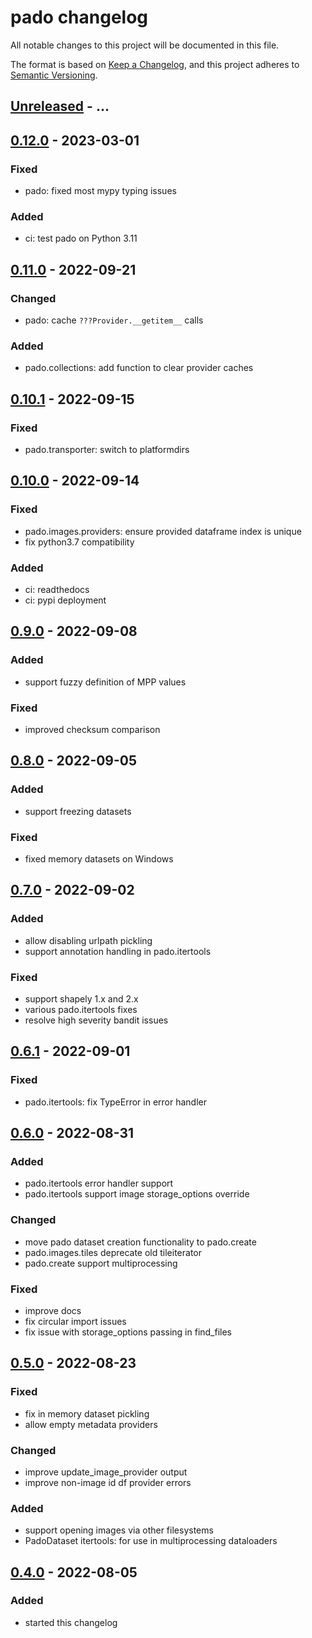 # pado changelog

All notable changes to this project will be documented in this file.

The format is based on [Keep a Changelog](https://keepachangelog.com/en/1.0.0/),
and this project adheres to [Semantic Versioning](https://semver.org/spec/v2.0.0.html).

## [Unreleased] - ...

## [0.12.0] - 2023-03-01
### Fixed
- pado: fixed most mypy typing issues

### Added
- ci: test pado on Python 3.11

## [0.11.0] - 2022-09-21
### Changed
- pado: cache `???Provider.__getitem__` calls

### Added
- pado.collections: add function to clear provider caches

## [0.10.1] - 2022-09-15
### Fixed
- pado.transporter: switch to platformdirs

## [0.10.0] - 2022-09-14
### Fixed
- pado.images.providers: ensure provided dataframe index is unique
- fix python3.7 compatibility

### Added
- ci: readthedocs
- ci: pypi deployment

## [0.9.0] - 2022-09-08
### Added
- support fuzzy definition of MPP values

### Fixed
- improved checksum comparison

## [0.8.0] - 2022-09-05
### Added
- support freezing datasets

### Fixed
- fixed memory datasets on Windows

## [0.7.0] - 2022-09-02
### Added
- allow disabling urlpath pickling
- support annotation handling in pado.itertools

### Fixed
- support shapely 1.x and 2.x
- various pado.itertools fixes
- resolve high severity bandit issues

## [0.6.1] - 2022-09-01
### Fixed
- pado.itertools: fix TypeError in error handler

## [0.6.0] - 2022-08-31
### Added
- pado.itertools error handler support
- pado.itertools support image storage_options override

### Changed
- move pado dataset creation functionality to pado.create
- pado.images.tiles deprecate old tileiterator
- pado.create support multiprocessing

### Fixed
- improve docs
- fix circular import issues
- fix issue with storage_options passing in find_files

## [0.5.0] - 2022-08-23
### Fixed
- fix in memory dataset pickling
- allow empty metadata providers

### Changed
- improve update_image_provider output
- improve non-image id df provider errors

### Added
- support opening images via other filesystems
- PadoDataset itertools: for use in multiprocessing dataloaders

## [0.4.0] - 2022-08-05
### Added
- started this changelog

[Unreleased]: https://github.com/Bayer-Group/pado/compare/v0.12.0...HEAD
[0.12.0]: https://github.com/Bayer-Group/pado/compare/v0.11.0...v0.12.0
[0.11.0]: https://github.com/Bayer-Group/pado/compare/v0.10.1...v0.11.0
[0.10.1]: https://github.com/Bayer-Group/pado/compare/v0.10.0...v0.10.1
[0.10.0]: https://github.com/Bayer-Group/pado/compare/v0.9.0...v0.10.0
[0.9.0]: https://github.com/Bayer-Group/pado/compare/v0.8.0...v0.9.0
[0.8.0]: https://github.com/Bayer-Group/pado/compare/v0.7.0...v0.8.0
[0.7.0]: https://github.com/Bayer-Group/pado/compare/v0.6.1...v0.7.0
[0.6.1]: https://github.com/Bayer-Group/pado/compare/v0.6.0...v0.6.1
[0.6.0]: https://github.com/Bayer-Group/pado/compare/v0.5.0...v0.6.0
[0.5.0]: https://github.com/Bayer-Group/pado/compare/v0.4.0...v0.5.0
[0.4.0]: https://github.com/Bayer-Group/pado/tree/v0.4.0
